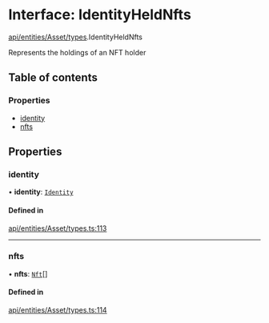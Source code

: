 # Interface: IdentityHeldNfts

[api/entities/Asset/types](../wiki/api.entities.Asset.types).IdentityHeldNfts

Represents the holdings of an NFT holder

## Table of contents

### Properties

- [identity](../wiki/api.entities.Asset.types.IdentityHeldNfts#identity)
- [nfts](../wiki/api.entities.Asset.types.IdentityHeldNfts#nfts)

## Properties

### identity

• **identity**: [`Identity`](../wiki/api.entities.Identity.Identity)

#### Defined in

[api/entities/Asset/types.ts:113](https://github.com/PolymeshAssociation/polymesh-sdk/blob/fe2e6dd1/src/api/entities/Asset/types.ts#L113)

___

### nfts

• **nfts**: [`Nft`](../wiki/api.entities.Asset.NonFungible.Nft.Nft)[]

#### Defined in

[api/entities/Asset/types.ts:114](https://github.com/PolymeshAssociation/polymesh-sdk/blob/fe2e6dd1/src/api/entities/Asset/types.ts#L114)
